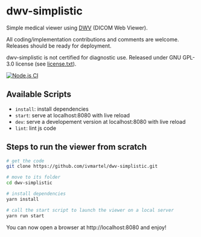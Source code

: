# dwv-simplistic

Simple medical viewer using [DWV](https://github.com/ivmartel/dwv) (DICOM Web Viewer).

All coding/implementation contributions and comments are welcome. Releases should be ready for deployment.

dwv-simplistic is not certified for diagnostic use. Released under GNU GPL-3.0 license (see [license.txt](license.txt)).

[![Node.js CI](https://github.com/ivmartel/dwv-simplistic/actions/workflows/nodejs-ci.yml/badge.svg)](https://github.com/ivmartel/dwv-simplistic/actions/workflows/nodejs-ci.yml)

## Available Scripts

 - `install`: install dependencies
 - `start`: serve at localhost:8080 with live reload
 - `dev`: serve a developement version at localhost:8080 with live reload
 - `lint`: lint js code

## Steps to run the viewer from scratch

```sh
# get the code
git clone https://github.com/ivmartel/dwv-simplistic.git

# move to its folder
cd dwv-simplistic

# install dependencies
yarn install

# call the start script to launch the viewer on a local server
yarn run start
```

You can now open a browser at http://localhost:8080 and enjoy!
